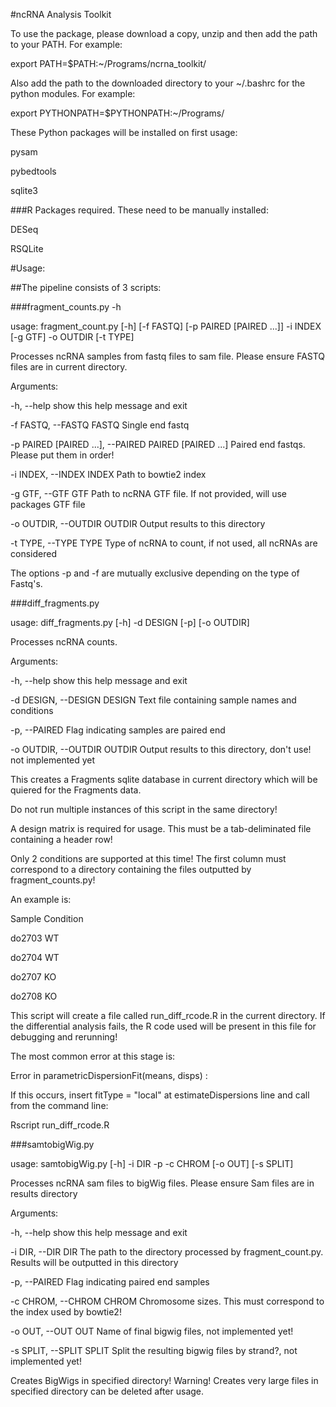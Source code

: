#ncRNA Analysis Toolkit

To use the package, please download a copy, unzip and then add the path to your PATH. For example: 

export PATH=$PATH:~/Programs/ncrna_toolkit/

Also add the path to the downloaded directory to your ~/.bashrc for the python modules. For example:

export PYTHONPATH=$PYTHONPATH:~/Programs/

These Python packages will be installed on first usage:

pysam

pybedtools

sqlite3

###R Packages required. These need to be manually installed:

DESeq

RSQLite


#Usage:

##The pipeline consists of 3 scripts:



###fragment_counts.py -h

usage: fragment_count.py [-h] [-f FASTQ] [-p PAIRED [PAIRED ...]] -i INDEX
                         [-g GTF] -o OUTDIR [-t TYPE]

Processes ncRNA samples from fastq files to sam file. Please ensure FASTQ files are in current directory.

Arguments:

  -h, --help            show this help message and exit

  -f FASTQ, --FASTQ FASTQ Single end fastq

  -p PAIRED [PAIRED ...], --PAIRED PAIRED [PAIRED ...] Paired end fastqs. Please put them in order!

  -i INDEX, --INDEX INDEX Path to bowtie2 index

  -g GTF, --GTF GTF     Path to ncRNA GTF file. If not provided, will use packages GTF file

  -o OUTDIR, --OUTDIR OUTDIR Output results to this directory

  -t TYPE, --TYPE TYPE  Type of ncRNA to count, if not used, all ncRNAs are considered


The options -p and -f are mutually exclusive depending on the type of Fastq's.    





###diff_fragments.py

usage: diff_fragments.py [-h] -d DESIGN [-p] [-o OUTDIR]

Processes ncRNA counts.

Arguments:

  -h, --help            show this help message and exit

  -d DESIGN, --DESIGN DESIGN Text file containing sample names and conditions

  -p, --PAIRED          Flag indicating samples are paired end

  -o OUTDIR, --OUTDIR OUTDIR Output results to this directory, don't use! not implemented yet


This creates a Fragments sqlite database in current directory which will be quiered for the Fragments data. 

Do not run multiple instances of this script in the same directory!

A design matrix is required for usage. This must be a tab-deliminated file containing a header row! 

Only 2 conditions are supported at this time! The first column must correspond to a directory containing the files outputted by fragment_counts.py!

An example is:


Sample Condition

do2703  WT

do2704  WT

do2707  KO

do2708  KO

This script will create a file called run_diff_rcode.R in the current directory. If the differential analysis fails, the R code used will be present in this file for debugging and rerunning!

The most common error at this stage is:

Error in parametricDispersionFit(means, disps) :

If this occurs, insert fitType = "local" at estimateDispersions line and call from the command line:

Rscript run_diff_rcode.R



###samtobigWig.py

usage: samtobigWig.py [-h] -i DIR -p -c CHROM [-o OUT] [-s SPLIT]

Processes ncRNA sam files to bigWig files. Please ensure Sam files are in
results directory

Arguments:

  -h, --help            show this help message and exit

  -i DIR, --DIR DIR     The path to the directory processed by fragment_count.py. Results will be outputted in this directory

  -p, --PAIRED          Flag indicating paired end samples

  -c CHROM, --CHROM CHROM Chromosome sizes. This must correspond to the index used by bowtie2!

  -o OUT, --OUT OUT     Name of final bigwig files, not implemented yet!

  -s SPLIT, --SPLIT SPLIT Split the resulting bigwig files by strand?, not implemented yet!


Creates BigWigs in specified directory! 
Warning! Creates very large files in specified directory can be deleted after usage.